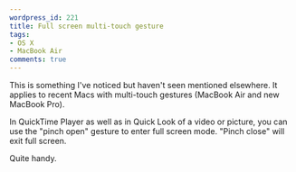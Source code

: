 ```yaml
---
wordpress_id: 221
title: Full screen multi-touch gesture
tags:
- OS X
- MacBook Air
comments: true
---
```

This is something I've noticed but haven't seen mentioned elsewhere. It applies to recent Macs with multi-touch gestures (MacBook Air and new MacBook Pro).

In QuickTime Player as well as in Quick Look of a video or picture, you can use the "pinch open" gesture to enter full screen mode. "Pinch close" will exit full screen.

Quite handy.
